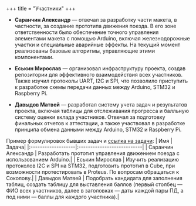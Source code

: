 +++
title = "Участники"
+++
- **Саранчин Александр** — отвечал за разработку части макета, в частности, за создание прототипа движения поезда. В его зоне ответственности было обеспечение точного управления элементами макета с помощью Arduino, включая железнодорожные участки и специальные аварийные эффекты. На текущий момент реализованы базовые алгоритмы, управляющие этими компонентами.

- **Еськин Мирослав** — организовал инфраструктуру проекта, создав репозитории для эффективного взаимодействия всех участников. Также изучил протоколы UART, I2C и SPI, что позволило приступить к разработке схемы передачи данных между Arduino, STM32 и Raspberry Pi.

- **Давыдов Матвей** — разработал систему учета задач и результатов проекта, включая таблицы для отслеживания прогресса и балльную систему оценки вклада участников. Отвечал за подготовку финальных отчетов к аттестации, а также участвовал в разработке принципа обмена данными между Arduino, STM32 и Raspberry Pi.

Пример формулировок бывших задач и [ссылка на задачи](https://disk.yandex.ru/i/rJtL1TKsqFL9iQ):
| Имя                | Задача|
|:-------------------|:---------------------------|
| Саранчин Александр | Разработать прототип управления движением поезда с использованием Arduino.|
| Еськин Мирослав    | Изучить реализацию протоколов I2C и SPI на STM32, подготовить прототип в Cube, при возможности протестировать в Proteus. По вопросам обращаться к Соколову.|
| Давыдов Матвей     | Подобрать кандидата для заполнения таблиц, создать таблицу для выставления баллов (первый столбец — ФИО всех участников, далее в заголовках — даты каждой пары ПД, а под ними — баллы для каждого участника).|